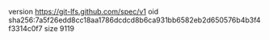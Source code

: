 version https://git-lfs.github.com/spec/v1
oid sha256:7a5f26edd8cc18aa1786dcdcd8b6ca931bb6582eb2d650576b4b3f4f3314c0f7
size 9119
